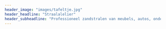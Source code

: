 ```yaml
---
header_image: "images/tafeltje.jpg"
header_headline: "Straalalelier"
header_subheadline: "Professioneel zandstralen van meubels, autos, onderdelen en meer. Ook met glasparels, bicarbonaat, en maatwerk."
---
```

